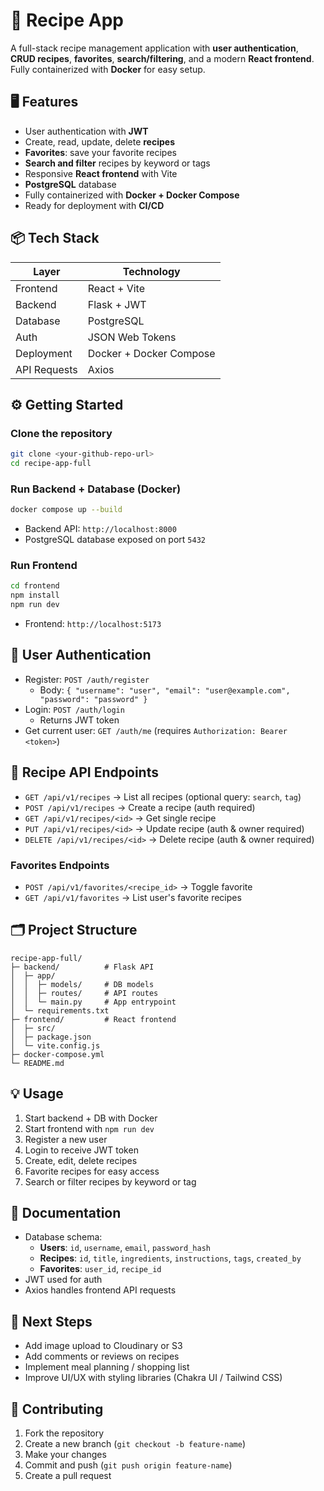 # 🍳 Recipe App

A full-stack recipe management application with **user authentication**, **CRUD recipes**, **favorites**, **search/filtering**, and a modern **React frontend**. Fully containerized with **Docker** for easy setup.

## 🖥 Features

- User authentication with **JWT**  
- Create, read, update, delete **recipes**  
- **Favorites**: save your favorite recipes  
- **Search and filter** recipes by keyword or tags  
- Responsive **React frontend** with Vite  
- **PostgreSQL** database  
- Fully containerized with **Docker + Docker Compose**  
- Ready for deployment with **CI/CD**  

## 📦 Tech Stack

| Layer        | Technology        |
|-------------|-----------------|
| Frontend     | React + Vite      |
| Backend      | Flask + JWT       |
| Database     | PostgreSQL        |
| Auth         | JSON Web Tokens   |
| Deployment   | Docker + Docker Compose |
| API Requests | Axios             |

## ⚙️ Getting Started

### Clone the repository

```bash
git clone <your-github-repo-url>
cd recipe-app-full
```

### Run Backend + Database (Docker)

```bash
docker compose up --build
```

- Backend API: `http://localhost:8000`  
- PostgreSQL database exposed on port `5432`  

### Run Frontend

```bash
cd frontend
npm install
npm run dev
```

- Frontend: `http://localhost:5173`  

## 🔑 User Authentication

- Register: `POST /auth/register`  
  - Body: `{ "username": "user", "email": "user@example.com", "password": "password" }`  
- Login: `POST /auth/login`  
  - Returns JWT token  
- Get current user: `GET /auth/me` (requires `Authorization: Bearer <token>`)

## 📖 Recipe API Endpoints

- `GET /api/v1/recipes` → List all recipes (optional query: `search`, `tag`)  
- `POST /api/v1/recipes` → Create a recipe (auth required)  
- `GET /api/v1/recipes/<id>` → Get single recipe  
- `PUT /api/v1/recipes/<id>` → Update recipe (auth & owner required)  
- `DELETE /api/v1/recipes/<id>` → Delete recipe (auth & owner required)  

### Favorites Endpoints

- `POST /api/v1/favorites/<recipe_id>` → Toggle favorite  
- `GET /api/v1/favorites` → List user's favorite recipes  

## 🗂 Project Structure

```
recipe-app-full/
├─ backend/          # Flask API
│  ├─ app/
│  │  ├─ models/     # DB models
│  │  ├─ routes/     # API routes
│  │  └─ main.py     # App entrypoint
│  └─ requirements.txt
├─ frontend/         # React frontend
│  ├─ src/
│  ├─ package.json
│  └─ vite.config.js
├─ docker-compose.yml
└─ README.md
```

## 💡 Usage

1. Start backend + DB with Docker  
2. Start frontend with `npm run dev`  
3. Register a new user  
4. Login to receive JWT token  
5. Create, edit, delete recipes  
6. Favorite recipes for easy access  
7. Search or filter recipes by keyword or tag  

## 📄 Documentation

- Database schema:  
  - **Users**: `id`, `username`, `email`, `password_hash`  
  - **Recipes**: `id`, `title`, `ingredients`, `instructions`, `tags`, `created_by`  
  - **Favorites**: `user_id`, `recipe_id`  
- JWT used for auth  
- Axios handles frontend API requests  

## 🚀 Next Steps

- Add image upload to Cloudinary or S3  
- Add comments or reviews on recipes  
- Implement meal planning / shopping list  
- Improve UI/UX with styling libraries (Chakra UI / Tailwind CSS)  

## 📝 Contributing

1. Fork the repository  
2. Create a new branch (`git checkout -b feature-name`)  
3. Make your changes  
4. Commit and push (`git push origin feature-name`)  
5. Create a pull request
